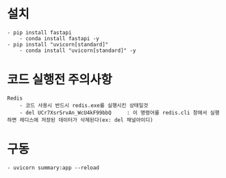 # 설치
    - pip install fastapi
        - conda install fastapi -y
    - pip install "uvicorn[standard]"
        - conda install "uvicorn[standard]" -y

# 코드 실행전 주의사항
    Redis
        - 코드 사용시 반드시 redis.exe를 실행시킨 상태일것
        - del UCr7XsrSrvAn_WcU4kF99bbQ     : 이 명령어를 redis.cli 창에서 실행하면 레디스에 저장된 데이터가 삭제된다(ex: del 채널아이디)

# 구동
    - uvicorn summary:app --reload

